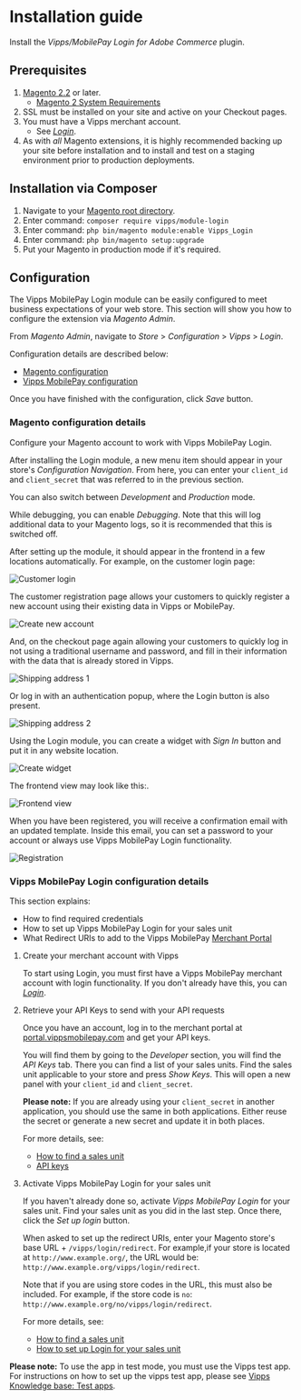 <!-- START_METADATA
---
title: Login for Magento Plugin installation guide
sidebar_label: Installation guide
sidebar_position: 20
description: Install the Vipps/MobilePay Login for Adobe Commerce.
pagination_next: null
pagination_prev: null
---
END_METADATA -->

# Installation guide

Install the *Vipps/MobilePay Login for Adobe Commerce* plugin.

## Prerequisites

1. [Magento 2.2](https://devdocs.magento.com/guides/v2.2/release-notes/bk-release-notes.html) or later.
    * [Magento 2 System Requirements](http://devdocs.magento.com/magento-system-requirements.html)
1. SSL must be installed on your site and active on your Checkout pages.
1. You must have a Vipps merchant account.
    * See [*Login*](https://vippsmobilepay.com/online/login).
1. As with *all* Magento extensions, it is highly recommended backing up your site before installation and to install and test on a staging environment prior to production deployments.

## Installation via Composer

1. Navigate to your [Magento root directory](https://devdocs.magento.com/guides/v2.2/extension-dev-guide/build/module-file-structure.html).
1. Enter command: `composer require vipps/module-login`
1. Enter command: `php bin/magento module:enable Vipps_Login`
1. Enter command: `php bin/magento setup:upgrade`
1. Put your Magento in production mode if it's required.

## Configuration

The Vipps MobilePay Login module can be easily configured to meet business expectations of your web store. This section will show you how to configure the extension via *Magento Admin*.

From *Magento Admin*, navigate to *Store* > *Configuration* > *Vipps* > *Login*.

Configuration details are described below:

* [Magento configuration](#magento-configuration-details)
* [Vipps MobilePay configuration](#vipps-mobilepay-login-configuration-details)

Once you have finished with the configuration, click *Save* button.

### Magento configuration details

Configure your Magento account to work with Vipps MobilePay Login.

After installing the Login module, a new menu item should appear in your
store's *Configuration Navigation*.
From here, you can enter your `client_id` and `client_secret` that was referred to
in the previous section.

You can also switch between *Development* and *Production* mode.

While debugging, you can enable *Debugging*. Note that this will log additional
data to your Magento logs, so it is recommended that this is switched off.

After setting up the module, it should appear in the frontend in a few locations
automatically. For example, on the customer login page:

![Customer login](./docs/images/3customer-login.jpg)

The customer registration page allows your customers to quickly register a
new account using their existing data in Vipps or MobilePay.

![Create new account](./docs/images/4create-new-account.jpg)

And, on the checkout page again allowing your customers to quickly log in not using
a traditional username and password, and fill in their information with the data that is already
stored in Vipps.

![Shipping address 1](./docs/images/5shipping-address.jpg)

Or log in with an authentication popup, where the Login button is also present.

![Shipping address 2](./docs/images/6shipping-address.jpg)

Using the Login module, you can create a widget with *Sign In* button and put it in any
website location.

![Create widget](./docs/images/7create-widget.jpg)

The frontend view may look like this:.

![Frontend view](./docs/images/8frontend-view.jpg)

When you have been registered, you will receive a confirmation email with
an updated template. Inside this email, you can set a password to your account or always
use Vipps MobilePay Login functionality.

![Registration](./docs/images/9register.jpg)

### Vipps MobilePay Login configuration details

This section explains:

* How to find required credentials
* How to set up Vipps MobilePay Login for your sales unit
* What Redirect URIs to add to the Vipps MobilePay [Merchant Portal](https://portal.vippsmobilepay.com)

1. Create your merchant account with Vipps

    To start using Login, you must first have a Vipps MobilePay merchant account with login
    functionality. If you don't already have this, you can
    [*Login*](https://vippsmobilepay.com/online/login).

2. Retrieve your API Keys to send with your API requests

    Once you have an account, log in to the merchant portal at [portal.vippsmobilepay.com](https://portal.vippsmobilepay.com) and get your API keys​.

    You will find them by going to the *Developer* section, you will find the *API Keys* tab.
    There you can find a list of your sales units. Find the sales unit applicable to your store and press
    *Show Keys*. This will open a new panel with your `client_id` and `client_secret`.

    **Please note:** If you are already using your `client_secret` in another application, you should use the same in both applications.
    Either reuse the secret or generate a new secret and update it in both places.

    For more details, see:

    * [How to find a sales unit](https://developer.vippsmobilepay.com/docs/developer-resources/portal/)
    * [API keys](https://developer.vippsmobilepay.com/docs/knowledge-base/api-keys/)

3. Activate Vipps MobilePay Login for your sales unit

    If you haven't already done so, activate *Vipps MobilePay Login* for your sales unit.
    Find your sales unit as you did in the last step.
    Once there, click the *Set up login* button.

    When asked to set up the redirect URIs, enter your Magento store's base URL +
    `/vipps/login/redirect`. For example,if your store is located at `​http://www.example.org/`,​ the URL would be: `http://www.example.org/vipps/login/redirect`.

    Note that if you are using store codes in the URL, this must also be included. For example, if the store code is `no`: `http://www.example.org/no/vipps/login/redirect`.

    For more details, see:

    * [How to find a sales unit](https://developer.vippsmobilepay.com/docs/developer-resources/portal/)
    * [How to set up Login for your sales unit](https://developer.vippsmobilepay.com/docs/developer-resources/portal/#how-to-set-up-login-for-your-sales-unit)

**Please note:** To use the app in test mode, you must use the Vipps test app. For instructions on how to set up the vipps test app, please see
[Vipps Knowledge base: Test apps](https://developer.vippsmobilepay.com/docs/test-environment/#test-apps).
